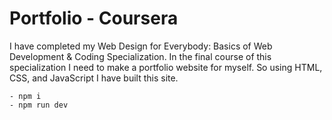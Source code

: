 # Portfolio - Coursera
I have completed my Web Design for Everybody: Basics of Web Development & Coding Specialization.
In the final course of this specialization I need to make a portfolio website for myself. 
So using HTML, CSS, and JavaScript I have built this site.

    - npm i
    - npm run dev

